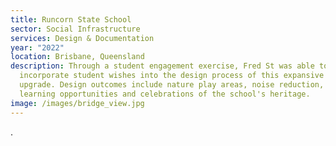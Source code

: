 ```yaml
---
title: Runcorn State School
sector: Social Infrastructure
services: Design & Documentation
year: "2022"
location: Brisbane, Queensland
description: Through a student engagement exercise, Fred St was able to
  incorporate student wishes into the design process of this expansive school
  upgrade. Design outcomes include nature play areas, noise reduction, outdoor
  learning opportunities and celebrations of the school's heritage.
image: /images/bridge_view.jpg
---
```

.